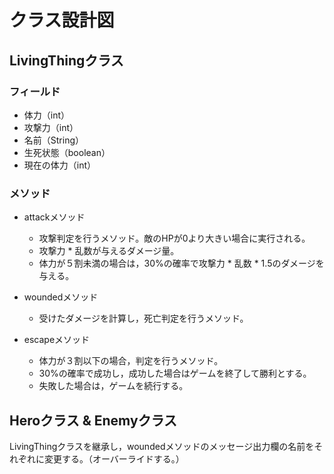 # クラス設計図

## LivingThingクラス

### フィールド
- 体力（int）
- 攻撃力（int）
- 名前（String）
- 生死状態（boolean）
- 現在の体力（int）

### メソッド
- attackメソッド
    - 攻撃判定を行うメソッド。敵のHPが0より大きい場合に実行される。
    - 攻撃力 * 乱数が与えるダメージ量。
    - 体力が５割未満の場合は，30%の確率で攻撃力 * 乱数 * 1.5のダメージを与える。

- woundedメソッド
    - 受けたダメージを計算し，死亡判定を行うメソッド。

- escapeメソッド
    - 体力が３割以下の場合，判定を行うメソッド。
    - 30%の確率で成功し，成功した場合はゲームを終了して勝利とする。
    - 失敗した場合は，ゲームを続行する。

## Heroクラス & Enemyクラス
LivingThingクラスを継承し，woundedメソッドのメッセージ出力欄の名前をそれぞれに変更する。（オーバーライドする。）